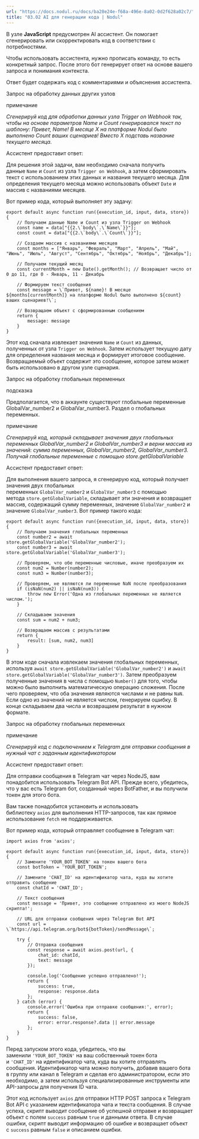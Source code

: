 ```yaml
---
url: "https://docs.nodul.ru/docs/ba28e24e-f68a-496e-8a02-0d2f628a02c7/"
title: "03.02 AI для генерации кода | Nodul"
---
```


В узле **JavaScript** предусмотрен AI ассистент. Он помогает сгенерировать или скорректировать код в соответствии с потребностями.

Чтобы использовать ассистента, нужно прописать команду, то есть конкретный запрос. После этого бот генерирует ответ на основе вашего запроса и понимания контекста.

Ответ будет содержать код с комментариями и объяснения ассистента.

Запрос на обработку данных других узлов

примечание

_Сгенерируй код для обработки данных узла Trigger on Webhook так, чтобы на основе параметров Name и Count генерировался текст по шаблону: Привет, Name! В месяце X на платформе Nodul было выполнено Count ваших сценариев! Вместо X подставь название текущего месяца._

Ассистент предоставит ответ:

Для решения этой задачи, вам необходимо сначала получить данные `Name` и `Count` из узла `Trigger on Webhook`, а затем сформировать текст с использованием этих данных и названия текущего месяца. Для определения текущего месяца можно использовать объект `Date` и массив с названиями месяцев.

Вот пример кода, который выполняет эту задачу:

```codeBlockLines_e6Vv
export default async function run({execution_id, input, data, store}) {
    // Получаем данные Name и Count из узла Trigger on Webhook
    const name = data["{{2.\`body\`.\`Name\`}}"];
    const count = data["{{2.\`body\`.\`Count\`}}"];

    // Создаем массив с названиями месяцев
    const months = ["Январь", "Февраль", "Март", "Апрель", "Май", "Июнь", "Июль", "Август", "Сентябрь", "Октябрь", "Ноябрь", "Декабрь"];

    // Получаем текущий месяц
    const currentMonth = new Date().getMonth(); // Возвращает число от 0 до 11, где 0 - Январь, 11 - Декабрь

    // Формируем текст сообщения
    const message = \`Привет, ${name}! В месяце ${months[currentMonth]} на платформе Nodul было выполнено ${count} ваших сценариев!\`;

    // Возвращаем объект с сформированным сообщением
    return {
        message: message
    }
}

```

Этот код сначала извлекает значения `Name` и `Count` из данных, полученных от узла `Trigger on Webhook`. Затем использует текущую дату для определения названия месяца и формирует итоговое сообщение. Возвращаемый объект содержит это сообщение, которое затем может быть использовано в другом узле сценария.

Запрос на обработку глобальных переменных

подсказка

Предполагается, что в аккаунте существуют глобальные переменные GlobalVar\_number2 и GlobalVar\_number3. Раздел о глобальных переменных.

примечание

_Сгенерируй код, который складывает значения двух глобальных переменных GlobalVar\_number2 и GlobalVar\_number3 и верни массив из значений: сумма переменных, GlobalVar\_number2, GlobalVar\_number3. Получай глобальные переменные с помощью store.getGlobalVariable_

Ассистент предоставит ответ:

Для выполнения вашего запроса, я сгенерирую код, который получает значения двух глобальных переменных `GlobalVar_number2` и `GlobalVar_number3` с помощью метода `store.getGlobalVariable`, складывает эти значения и возвращает массив, содержащий сумму переменных, значение `GlobalVar_number2` и значение `GlobalVar_number3`. Вот пример такого кода:

```codeBlockLines_e6Vv
export default async function run({execution_id, input, data, store}) {
    // Получаем значения глобальных переменных
    const number2 = await store.getGlobalVariable('GlobalVar_number2');
    const number3 = await store.getGlobalVariable('GlobalVar_number3');

    // Проверяем, что обе переменные числовые, иначе преобразуем их
    const num2 = Number(number2);
    const num3 = Number(number3);

    // Проверяем, не являются ли переменные NaN после преобразования
    if (isNaN(num2) || isNaN(num3)) {
        throw new Error('Одна из глобальных переменных не является числом.');
    }

    // Складываем значения
    const sum = num2 + num3;

    // Возвращаем массив с результатами
    return {
        result: [sum, num2, num3]
    }
}

```

В этом коде сначала извлекаем значения глобальных переменных, используя `await store.getGlobalVariable('GlobalVar_number2')` и `await store.getGlobalVariable('GlobalVar_number3')`. Затем преобразуем полученные значения в числа с помощью `Number()` для того, чтобы можно было выполнить математическую операцию сложения. После чего проверяем, что оба значения являются числами и не равны `NaN`. Если одно из значений не является числом, генерируем ошибку. В конце складываем два числа и возвращаем результат в нужном формате.

Запрос на обработку глобальных переменных

примечание

_Сгенерируй код с подключением к Telegram для отправки сообщения в нужный чат с заданным идентификатором_

Ассистент предоставит ответ:

Для отправки сообщения в Telegram чат через NodeJS, вам понадобится использовать Telegram Bot API. Прежде всего, убедитесь, что у вас есть Telegram бот, созданный через BotFather, и вы получили токен для этого бота.

Вам также понадобится установить и использовать библиотеку `axios` для выполнения HTTP-запросов, так как прямое использование `fetch` не поддерживается.

Вот пример кода, который отправляет сообщение в Telegram чат:

```codeBlockLines_e6Vv
import axios from 'axios';

export default async function run({execution_id, input, data, store}) {
    // Замените 'YOUR_BOT_TOKEN' на токен вашего бота
    const botToken = 'YOUR_BOT_TOKEN';

    // Замените 'CHAT_ID' на идентификатор чата, куда вы хотите отправить сообщение
    const chatId = 'CHAT_ID';

    // Текст сообщения
    const message = 'Привет, это сообщение отправлено из моего NodeJS скрипта!';

    // URL для отправки сообщения через Telegram Bot API
    const url = \`https://api.telegram.org/bot${botToken}/sendMessage\`;

    try {
        // Отправка сообщения
        const response = await axios.post(url, {
            chat_id: chatId,
            text: message
        });

        console.log('Сообщение успешно отправлено!');
        return {
            success: true,
            response: response.data
        };
    } catch (error) {
        console.error('Ошибка при отправке сообщения:', error);
        return {
            success: false,
            error: error.response?.data || error.message
        };
    }
}

```

Перед запуском этого кода, убедитесь, что вы заменили `'YOUR_BOT_TOKEN'` на ваш собственный токен бота и `'CHAT_ID'` на идентификатор чата, куда вы хотите отправлять сообщения. Идентификатор чата можно получить, добавив вашего бота в группу или канал в Telegram и сделав его администратором, если это необходимо, а затем используя специализированные инструменты или API-запросы для получения ID чата.

Этот код использует `axios` для отправки HTTP POST запроса к Telegram Bot API с указанием идентификатора чата и текста сообщения. В случае успеха, скрипт выводит сообщение об успешной отправке и возвращает объект с полем `success` равным `true` и данными ответа. В случае ошибки, скрипт выводит информацию об ошибке и возвращает объект с `success` равным `false` и описанием ошибки.
